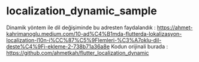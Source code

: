 # localization_dynamic_sample

Dinamik yöntem ile dil değişiminde bu adresten faydalandık : 
https://ahmet-kahrimanoglu.medium.com/10-ad%C4%B1mda-flutterda-lokalizasyon-localization-l10n-i%CC%87%C5%9Flemleri-%C3%A7oklu-dil-deste%C4%9Fi-ekleme-2-738b71a36a8e
Kodun orijinali burada : https://github.com/ahmetkah/flutter_localization_dynamic 

